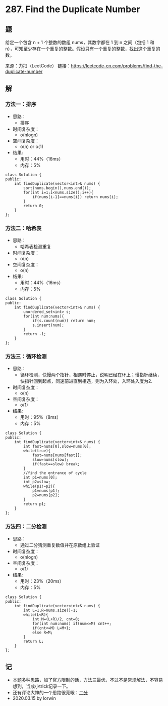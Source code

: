 # 287. Find the Duplicate Number

## 题

给定一个包含 n + 1 个整数的数组 nums，其数字都在 1 到 n 之间（包括 1 和 n），可知至少存在一个重复的整数。假设只有一个重复的整数，找出这个重复的数。

来源：力扣（LeetCode）
链接：https://leetcode-cn.com/problems/find-the-duplicate-number

## 解

### 方法一：排序
- 思路：
  - 排序
- 时间复杂度：
  - o(nlogn)
- 空间复杂度：
  - o(n) or o(1)
- 结果:
  - 用时：44%（16ms）
  - 内存：5%
```
class Solution {
public:
    int findDuplicate(vector<int>& nums) {
        sort(nums.begin(),nums.end());
        for(int i=1;i<nums.size();i++){
            if(nums[i-1]==nums[i]) return nums[i];
        }
        return 0;
    }
};
```

### 方法二：哈希表
- 思路：
  - 哈希表检测重复
- 时间复杂度：
  - o(n)
- 空间复杂度：
  - o(n)
- 结果:
  - 用时：44%（16ms）
  - 内存：5%
```
class Solution {
public:
    int findDuplicate(vector<int>& nums) {
        unordered_set<int> s;
        for(int num:nums){
            if(s.count(num)) return num;
            s.insert(num);
        }
        return -1;
    }
};
```

### 方法三：循环检测
- 思路：
  - 循环检测，快慢两个指针，相遇时停止，说明已经在环上；慢指针继续，快指针回到起点，同速前进直到相遇，则为入环处，入环处入度为2.
- 时间复杂度：
  - o(n)
- 空间复杂度：
  - o(1)
- 结果:
  - 用时：95%（8ms）
  - 内存：5%
```
class Solution {
public:
    int findDuplicate(vector<int>& nums) {
        int fast=nums[0],slow=nums[0];
        while(true){
            fast=nums[nums[fast]];
            slow=nums[slow];
            if(fast==slow) break;
        }
        //find the entrance of cycle
        int p1=nums[0];
        int p2=slow;
        while(p1!=p2){
            p1=nums[p1];
            p2=nums[p2];
        }
        return p1;
    }
};
```

### 方法四：二分检测
- 思路：
  - 通过二分猜测重复数值并在原数组上验证
- 时间复杂度：
  - o(nlogn)
- 空间复杂度：
  - o(1)
- 结果:
  - 用时：23%（20ms）
  - 内存：5%
```
class Solution {
public:
    int findDuplicate(vector<int>& nums) {
        int L=1,R=nums.size()-1;
        while(L<R){
            int M=(L+R)/2, cnt=0;
            for(int num:nums) if(num<=M) cnt++;
            if(cnt<=M) L=M+1;
            else R=M;
        }
        return L;
    }
};
```

## 记

- 本题多种思路，加了官方限制的话，方法三最优，不过不是常规解法，不容易想到，当成小trick记录一下。
- 还有评论大神的一个思路很亮眼：[二分](https://leetcode-cn.com/problems/find-the-duplicate-number/solution/er-fen-fa-si-lu-ji-dai-ma-python-by-liweiwei1419/)
- 2020.03.15 by lorwin